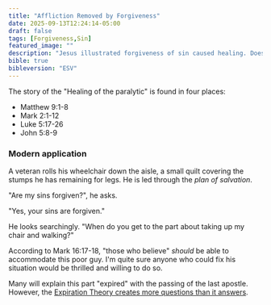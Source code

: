```yaml
---
title: "Affliction Removed by Forgiveness"
date: 2025-09-13T12:24:14-05:00
draft: false
tags: [Forgiveness,Sin]
featured_image: ""
description: "Jesus illustrated forgiveness of sin caused healing. Does that no longer work in ways that could be verified?"
bible: true
bibleversion: "ESV"
---
```


The story of the "Healing of the paralytic" is found in four places:

- Matthew 9:1-8
- Mark 2:1-12
- Luke 5:17-26
- John 5:8-9

### Modern application

A veteran rolls his wheelchair down the aisle, a small quilt covering the stumps he has remaining for legs. He is led through the *plan of salvation*.  

"Are my sins forgiven?", he asks.  

"Yes, your sins are forgiven."  

He looks searchingly.  "When do you get to the part about taking up my chair and walking?"

According to Mark 16:17-18, "those who believe" *should* be able to accommodate this poor guy. I'm quite sure anyone who could fix his situation would be thrilled and willing to do so.

Many will explain this part "expired" with the passing of the last apostle. However, the [Expiration Theory creates more questions than it answers](./../who-picks-expiration-dates).
